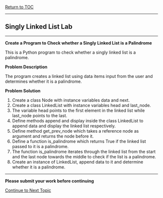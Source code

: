 <a href="https://github.com/CyberTrainingUSAF/06-Intro-to-Algorithms/blob/master/00-Table-of-Contents.md"> Return to TOC </a>

---

## Singly Linked List Lab

---

**Create a Program to Check whether a Singly Linked List is a Palindrome**

This is a Python program to check whether a singly linked list is a palindrome.

**Problem Description**

The program creates a linked list using data items input from the user and determines whether it is a palindrome.

**Problem Solution**

1. Create a class Node with instance variables data and next.
2. Create a class LinkedList with instance variables head and last_node.
3. The variable head points to the first element in the linked list while last_node points to the last.
4. Define methods append and display inside the class LinkedList to append data and display the linked list respectively.
5. Define method get_prev_node which takes a reference node as argument and returns the node before it.
6. Define a function is_palindrome which returns True if the linked list passed to it is a palindrome.
7. The function is_palindrome iterates through the linked list from the start and the last node towards the middle to check if the list is a palindrome.
8. Create an instance of LinkedList, append data to it and determine whether it is a palindrome.

---

**Please submit your work before continuing**

<a href="https://github.com/CyberTrainingUSAF/06-Intro-to-Algorithms/blob/master/14_Stacks_Lesson.md"> Continue to Next Topic </a>
